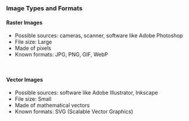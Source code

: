 ### Image Types and Formats

#### Raster Images

- Possible sources: cameras, scanner, software like Adobe Photoshop
- File size: Large
- Made of pixels
- Known formats: JPG, PNG, GIF, WebP

<br>

#### Vector Images

- Possible sources: software like Adobe Illustrator, Inkscape
- File size: Small
- Made of mathematical vectors
- Known formats: SVG (Scalable Vector Graphics)
